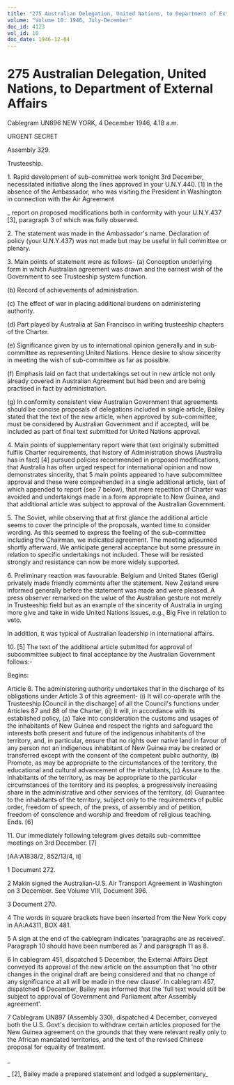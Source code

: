```yaml
---
title: "275 Australian Delegation, United Nations, to Department of External Affairs"
volume: "Volume 10: 1946, July-December"
doc_id: 4123
vol_id: 10
doc_date: 1946-12-04
---
```


# 275 Australian Delegation, United Nations, to Department of External Affairs

Cablegram UN896 NEW YORK, 4 December 1946, 4.18 a.m.

URGENT SECRET

Assembly 329.

Trusteeship.

1\. Rapid development of sub-committee work tonight 3rd December, necessitated initiative along the lines approved in your U.N.Y.440. [1] In the absence of the Ambassador, who was visiting the President in Washington in connection with the Air Agreement 

_ report on proposed modifications both in conformity with your U.N.Y.437 [3], paragraph 3 of which was fully observed.

2\. The statement was made in the Ambassador's name. Declaration of policy (your U.N.Y.437) was not made but may be useful in full committee or plenary.

3\. Main points of statement were as follows- (a) Conception underlying form in which Australian agreement was drawn and the earnest wish of the Government to see Trusteeship system function.

(b) Record of achievements of administration.

(c) The effect of war in placing additional burdens on administering authority.

(d) Part played by Australia at San Francisco in writing trusteeship chapters of the Charter.

(e) Significance given by us to international opinion generally and in sub-committee as representing United Nations. Hence desire to show sincerity in meeting the wish of sub-committee as far as possible.

(f) Emphasis laid on fact that undertakings set out in new article not only already covered in Australian Agreement but had been and are being practised in fact by administration.

(g) In conformity consistent view Australian Government that agreements should be concise proposals of delegations included in single article, Bailey stated that the text of the new article, when approved by sub-committee, must be considered by Australian Government and if accepted, will be included as part of final text submitted for United Nations approval.

4\. Main points of supplementary report were that text originally submitted fulfils Charter requirements, that history of Administration shows [Australia has in fact] [4] pursued policies recommended in proposed modifications, that Australia has often urged respect for international opinion and now demonstrates sincerity, that 5 main points appeared to have subcommittee approval and these were comprehended in a single additional article, text of which appended to report (see 7 below), that mere repetition of Charter was avoided and undertakings made in a form appropriate to New Guinea, and that additional article was subject to approval of the Australian Government.

5\. The Soviet, while observing that at first glance the additional article seems to cover the principle of the proposals, wanted time to consider wording. As this seemed to express the feeling of the sub-committee including the Chairman, we indicated agreement. The meeting adjourned shortly afterward. We anticipate general acceptance but some pressure in relation to specific undertakings not included. These will be resisted strongly and resistance can now be more widely supported.

6\. Preliminary reaction was favourable. Belgium and United States (Gerig) privately made friendly comments after the statement. New Zealand were informed generally before the statement was made and were pleased. A press observer remarked on the value of the Australian gesture not merely in Trusteeship field but as an example of the sincerity of Australia in urging more give and take in wide United Nations issues, e.g., Big Five in relation to veto.

In addition, it was typical of Australian leadership in international affairs.

10\. [5] The text of the additional article submitted for approval of subcommittee subject to final acceptance by the Australian Government follows:-

Begins:

Article 8. The administering authority undertakes that in the discharge of its obligations under Article 3 of this agreement- (i) It will co-operate with the Trusteeship [Council in the discharge] of all the Council's functions under Articles 87 and 88 of the Charter, (ii) It will, in accordance with its established policy, (a) Take into consideration the customs and usages of the inhabitants of New Guinea and respect the rights and safeguard the interests both present and future of the indigenous inhabitants of the territory, and, in particular, ensure that no rights over native land in favour of any person not an indigenous inhabitant of New Guinea may be created or transferred except with the consent of the competent public authority, (b) Promote, as may be appropriate to the circumstances of the territory, the educational and cultural advancement of the inhabitants, (c) Assure to the inhabitants of the territory, as may be appropriate to the particular circumstances of the territory and its peoples, a progressively increasing share in the administrative and other services of the territory, (d) Guarantee to the inhabitants of the territory, subject only to the requirements of public order, freedom of speech, of the press, of assembly and of petition, freedom of conscience and worship and freedom of religious teaching. Ends. [6]

11\. Our immediately following telegram gives details sub-committee meetings on 3rd December. [7]

[AA:A1838/2, 852/13/4, ii]

1 Document 272.

2 Makin signed the Australian-U.S. Air Transport Agreement in Washington on 3 December. See Volume VIII, Document 396.

3 Document 270.

4 The words in square brackets have been inserted from the New York copy in AA:A4311, BOX 481.

5 A sign at the end of the cablegram indicates 'paragraphs are as received'. Paragraph 10 should have been numbered as 7 and paragraph 11 as 8.

6 In cablegram 451, dispatched 5 December, the External Affairs Dept conveyed its approval of the new article on the assumption that 'no other changes in the original draft are being considered and that no change of any significance at all will be made in the new clause'. In cablegram 457, dispatched 6 December, Bailey was informed that the 'full text would still be subject to approval of Government and Parliament after Assembly agreement'.

7 Cablegram UN897 (Assembly 330), dispatched 4 December, conveyed both the U.S. Govt's decision to withdraw certain articles proposed for the New Guinea agreement on the grounds that they were relevant really only to the African mandated territories, and the text of the revised Chinese proposal for equality of treatment.

_

_ [2], Bailey made a prepared statement and lodged a supplementary_
